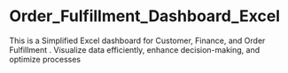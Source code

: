 # Order_Fulfillment_Dashboard_Excel
This is a Simplified Excel dashboard for Customer, Finance, and Order Fulfillment . Visualize data efficiently, enhance decision-making, and optimize processes
